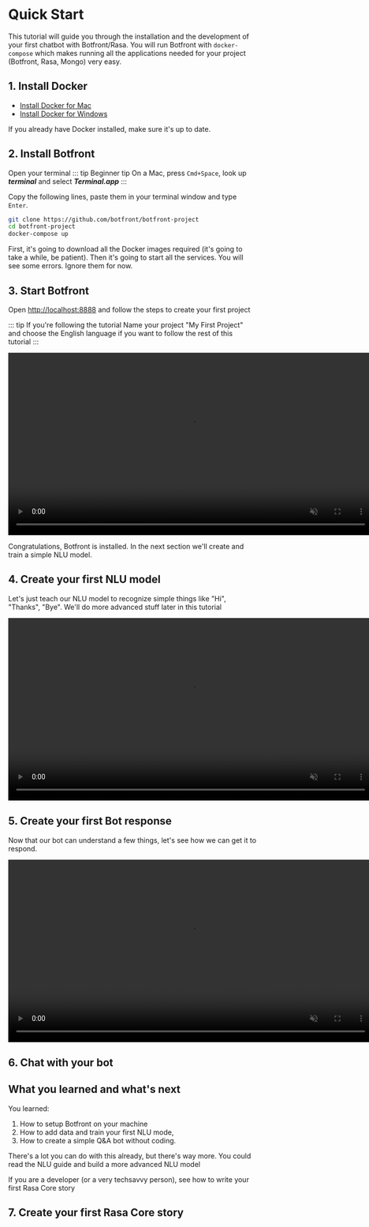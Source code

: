 # Quick Start

This tutorial will guide you through the installation and the development of your first chatbot with Botfront/Rasa. You will run Botfront with `docker-compose` which makes running all the applications needed for your project (Botfront, Rasa, Mongo) very easy.

## 1. Install Docker

- [Install Docker for Mac](https://hub.docker.com/editions/community/docker-ce-desktop-mac)
- [Install Docker for Windows](https://hub.docker.com/editions/community/docker-ce-desktop-windows) 

If you already have Docker installed, make sure it's up to date.

## 2. Install Botfront

Open your terminal 
::: tip Beginner tip
On a Mac, press `Cmd+Space`, look up **_terminal_** and select **_Terminal.app_**
:::

Copy the following lines, paste them in your terminal window and type `Enter`.

```bash
git clone https://github.com/botfront/botfront-project
cd botfront-project
docker-compose up
```

First, it's going to download all the Docker images required (it's going to take a while, be patient). Then it's going to start all the services. You will see some errors. Ignore them for now. 

## 3. Start Botfront

Open [http://localhost:8888](http://localhost:8888) and follow the steps to create your first project

::: tip If you're following the tutorial
Name your project "My First Project" and choose the English language if you want to follow the rest of this tutorial
:::

<video autoplay muted loop width="740" controls>
  <source src="../../videos/setup.mp4" type="video/mp4">
  Your browser does not support the video tag.
</video> 

Congratulations, Botfront is installed. In the next section we'll create and train a simple NLU model.

## 4. Create your first NLU model

Let's just teach our NLU model to recognize simple things like "Hi", "Thanks", "Bye". We'll do more advanced stuff later in this tutorial

<video autoplay muted loop width="740" controls>
  <source src="../../videos/nlu_quickstart.mp4" type="video/mp4">
  Your browser does not support the video tag.
</video> 

## 5. Create your first Bot response

Now that our bot can understand a few things, let's see how we can get it to respond.

<video autoplay muted loop width="740" controls>
  <source src="../../videos/bot_responses_quickstart.mp4" type="video/mp4">
  Your browser does not support the video tag.
</video> 


## 6. Chat with your bot

## What you learned and what's next
You learned:

1. How to setup Botfront on your machine
2. How to add data and train your first NLU mode,
3. How to create a simple Q&A bot without coding.

There's a lot you can do with this already, but there's way more. You could read the NLU guide and build a more advanced NLU model

If you are a developer (or a very techsavvy person), see how to write your first Rasa Core story



## 7. Create your first Rasa Core story



